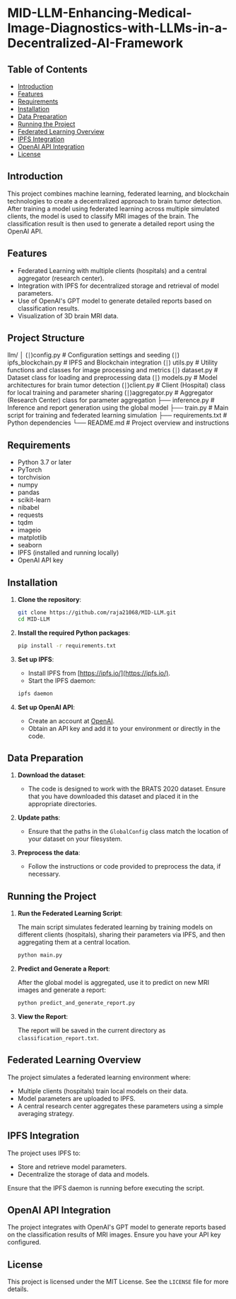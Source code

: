 # MID-LLM-Enhancing-Medical-Image-Diagnostics-with-LLMs-in-a-Decentralized-AI-Framework
## Table of Contents
- [Introduction](#introduction)
- [Features](#features)
- [Requirements](#requirements)
- [Installation](#installation)
- [Data Preparation](#data-preparation)
- [Running the Project](#running-the-project)
- [Federated Learning Overview](#federated-learning-overview)
- [IPFS Integration](#ipfs-integration)
- [OpenAI API Integration](#openai-api-integration)
- [License](#license)

## Introduction

This project combines machine learning, federated learning, and blockchain technologies to create a decentralized approach to brain tumor detection. After training a model using federated learning across multiple simulated clients, the model is used to classify MRI images of the brain. The classification result is then used to generate a detailed report using the OpenAI API.

## Features

- Federated Learning with multiple clients (hospitals) and a central aggregator (research center).
- Integration with IPFS for decentralized storage and retrieval of model parameters.
- Use of OpenAI's GPT model to generate detailed reports based on classification results.
- Visualization of 3D brain MRI data.

## Project Structure
llm/
│
(`│`)config.py # Configuration settings and seeding
(`│`) ipfs_blockchain.py # IPFS and Blockchain integration
(`│`) utils.py # Utility functions and classes for image processing and metrics
(`│`) dataset.py # Dataset class for loading and preprocessing data
(`│`) models.py # Model architectures for brain tumor detection
(`│`)client.py # Client (Hospital) class for local training and parameter sharing
(`│`)aggregator.py # Aggregator (Research Center) class for parameter aggregation
├── inference.py # Inference and report generation using the global model
├── train.py # Main script for training and federated learning simulation
├── requirements.txt # Python dependencies
└── README.md # Project overview and instructions

## Requirements

- Python 3.7 or later
- PyTorch
- torchvision
- numpy
- pandas
- scikit-learn
- nibabel
- requests
- tqdm
- imageio
- matplotlib
- seaborn
- IPFS (installed and running locally)
- OpenAI API key

## Installation

1. **Clone the repository**:

    ```bash
    git clone https://github.com/raja21068/MID-LLM.git
    cd MID-LLM
    ```

2. **Install the required Python packages**:

    ```bash
    pip install -r requirements.txt
    ```

3. **Set up IPFS**:

    - Install IPFS from [https://ipfs.io/](https://ipfs.io/).
    - Start the IPFS daemon:

    ```bash
    ipfs daemon
    ```

4. **Set up OpenAI API**:

    - Create an account at [OpenAI](https://www.openai.com/).
    - Obtain an API key and add it to your environment or directly in the code.

## Data Preparation

1. **Download the dataset**:
    - The code is designed to work with the BRATS 2020 dataset. Ensure that you have downloaded this dataset and placed it in the appropriate directories.

2. **Update paths**:
    - Ensure that the paths in the `GlobalConfig` class match the location of your dataset on your filesystem.

3. **Preprocess the data**:
    - Follow the instructions or code provided to preprocess the data, if necessary.

## Running the Project

1. **Run the Federated Learning Script**:

    The main script simulates federated learning by training models on different clients (hospitals), sharing their parameters via IPFS, and then aggregating them at a central location.

    ```bash
    python main.py
    ```

2. **Predict and Generate a Report**:

    After the global model is aggregated, use it to predict on new MRI images and generate a report:

    ```bash
    python predict_and_generate_report.py
    ```

3. **View the Report**:

    The report will be saved in the current directory as `classification_report.txt`.

## Federated Learning Overview

The project simulates a federated learning environment where:
- Multiple clients (hospitals) train local models on their data.
- Model parameters are uploaded to IPFS.
- A central research center aggregates these parameters using a simple averaging strategy.

## IPFS Integration

The project uses IPFS to:
- Store and retrieve model parameters.
- Decentralize the storage of data and models.
  
Ensure that the IPFS daemon is running before executing the script.

## OpenAI API Integration

The project integrates with OpenAI's GPT model to generate reports based on the classification results of MRI images. Ensure you have your API key configured.

## License

This project is licensed under the MIT License. See the `LICENSE` file for more details.
